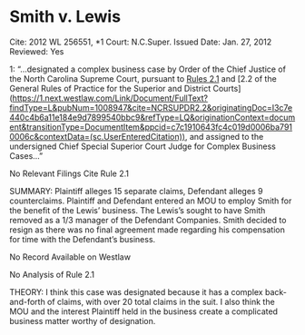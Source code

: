 # Smith v. Lewis

Cite: 2012 WL 256551, *1
Court: N.C.Super.
Issued Date: Jan. 27, 2012
Reviewed: Yes

1: “…designated a complex business case by Order of the Chief Justice of the North Carolina Supreme Court, pursuant to [Rules 2.1](https://1.next.westlaw.com/Link/Document/FullText?findType=L&pubNum=1006366&cite=NCRSUPDR2.1&originatingDoc=I3c7e440c4b6a11e184e9d7899540bbc9&refType=LQ&originationContext=document&transitionType=DocumentItem&ppcid=c7c1910643fc4c019d0006ba7910006c&contextData=(sc.UserEnteredCitation)) and [2.2 of the General Rules of Practice for the Superior and District Courts](https://1.next.westlaw.com/Link/Document/FullText?findType=L&pubNum=1008947&cite=NCRSUPDR2.2&originatingDoc=I3c7e440c4b6a11e184e9d7899540bbc9&refType=LQ&originationContext=document&transitionType=DocumentItem&ppcid=c7c1910643fc4c019d0006ba7910006c&contextData=(sc.UserEnteredCitation)), and assigned to the undersigned Chief Special Superior Court Judge for Complex Business Cases…”

No Relevant Filings Cite Rule 2.1

SUMMARY: Plaintiff alleges 15 separate claims, Defendant alleges 9 counterclaims. Plaintiff and Defendant entered an MOU to employ Smith for the benefit of the Lewis’ business. The Lewis’s sought to have Smith removed as a 1/3 manager of the Defendant Companies. Smith decided to resign as there was no final agreement made regarding his compensation for time with the Defendant’s business. 

No Record Available on Westlaw

No Analysis of Rule 2.1

THEORY: I think this case was designated because it has a complex back-and-forth of claims, with over 20 total claims in the suit. I also think the MOU and the interest Plaintiff held in the business create a complicated business matter worthy of designation.